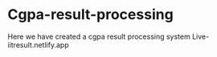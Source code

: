 # Cgpa-result-processing
Here we have created a cgpa result processing system
Live-iitresult.netlify.app
